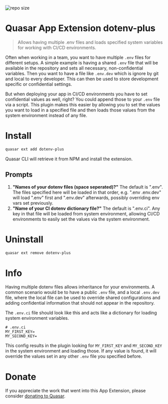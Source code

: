 <img src="https://img.shields.io/github/repo-size/sirkrypt0/quasar-app-extension-dotenv-plus" alt="repo size">

Quasar App Extension dotenv-plus
===

> Allows having multiple .env files and loads specified system variables for working with CI/CD environments.

Often when working in a team, you want to have multiple `.env` files for different setups. A simple example is having
a shared `.env` file that will be available in the repository and sets all necessary, non-confidential variables.
Then you want to have a file like `.env.dev` which is ignore by git and local to every developer. This can then be used
to store development specific or confidential settings.

But when deploying your app in CI/CD environments you have to set confidential values as well, right? You could append
those to your `.env` file via a script. This plugin makes this easier by allowing you to set the values you want to load
in a specified file and then loads those values from the system environment instead of any file.

# Install
```bash
quasar ext add dotenv-plus
```
Quasar CLI will retrieve it from NPM and install the extension.

## Prompts

1. **"Names of your dotenv files (space seperated)?"**
  The default is ".env". The files specified here will be loaded in that order, e.g. ".env .env.dev" will load ".env"
  first and ".env.dev" afterwards, possibly overriding env vars set previously.
2. **"Name of your CI dotenv dictionary file?"**
  The default is ".env.ci". Any key in that file will be loaded from system environment, allowing CI/CD environments to
  easily set the values via the system environment.

  
# Uninstall
```bash
quasar ext remove dotenv-plus
```

# Info
Having multiple dotenv files allows inheritance for your environments.
A common scenario would be to have a public `.env` file, and a local `.env.dev` file, where the local file can be used
to override shared configurations and adding confidential information that should not appear in the repository.

The `.env.ci` file should look like this and acts like a dictionary for loading system environment variables.
```dotenv
# .env.ci
MY_FIRST_KEY=
MY_SECOND_KEY=
```
This config results in the plugin looking for `MY_FIRST_KEY` and `MY_SECOND_KEY` in the system environment and loading
those. If any value is found, it will override the values set in any other `.env` file you specified before.

# Donate
If you appreciate the work that went into this App Extension, please consider [donating to Quasar](https://donate.quasar.dev).
